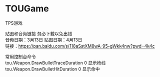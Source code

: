 # TOUGame
TPS游戏  

贴图和音频链接 务必下载以免出错  
音频日期：3月13日  贴图日期：4月13日  
链接：https://pan.baidu.com/s/118aSstXM8wA-95-gWkk4nw?pwd=4k4c    

常用控制台命令  
tou.Weapon.DrawBulletTraceDuration 0   显示枪线  
tou.Weapon.DrawBulletHitDuration 0   显示命中

